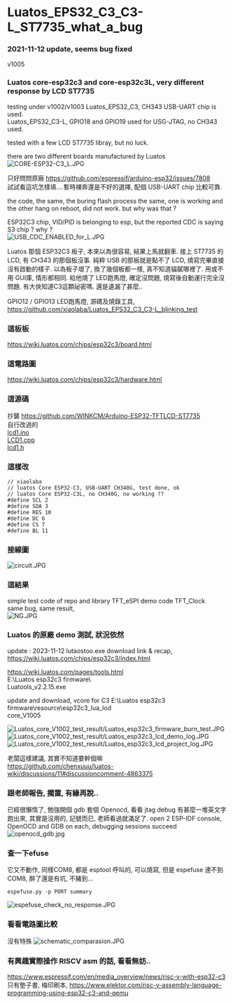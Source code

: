 # Luatos_EPS32_C3_C3-L_ST7735_what_a_bug  


### 2021-11-12 update, seems bug fixed
v1005


### Luatos core-esp32c3 and core-esp32c3L, very different response by LCD ST7735  
testing under v1002/v1003
Luatos_EPS32_C3, CH343 USB-UART chip is used.  
Luatos_EPS32_C3-L, GPIO18 and GPIO19 used for USG-JTAG, no CH343 used.  


tested with a few LCD ST7735 libray, but no luck.  

there are two different boards manufactured by Luatos
![CORE-ESP32-C3_L.JPG](CORE-ESP32-C3_L.JPG)  

只好問問原廠 https://github.com/espressif/arduino-esp32/issues/7808  
試試看這坑怎樣填....暫時裸奔還是不好的選擇, 配個 USB-UART chip 比較可靠.  





the code, the same, the buring flash process the same, one is working and the other hang on reboot, did not work. but why was that ? 

ESP32C3 chip, VID/PID is belonging to esp, but the reported CDC is saying S3 chip ? why ?  
![USB_CDC_ENABLED_for_L.JPG](USB_CDC_ENABLED_for_L.JPG)    


Luatos 那個 ESP32C3 板子, 本來以為很容易, 結果上馬就翻車. 接上 ST7735 的 LCD, 有 CH343 的那個板沒事. 純粹 USB 的那板就是點不了 LCD, 燒寫完畢直接沒有啟動的樣子. 以為板子壞了, 換了幾個板都一樣, 真不知道貓膩哪裡了. 用或不用 GUI庫, 情形都相同. 給他燒了 LED跑馬燈, 確定沒問題, 燒寫後自動運行完全沒問題. 有大俠知道C3這顆祕密嗎. 還是遺漏了甚麼..  

GPIO12 / GPIO13 LED跑馬燈, 源碼及燒錄工具, https://github.com/xiaolaba/Luatos_EPS32_C3_C3-L_blinking_test  

### 這板板  
https://wiki.luatos.com/chips/esp32c3/board.html  

### 這電路圖  
https://wiki.luatos.com/chips/esp32c3/hardware.html  

### 這源碼  
抄襲 https://github.com/WINKCM/Arduino-ESP32-TFTLCD-ST7735  
自行改過的  
[lcd1.ino](lcd1.ino)  
[LCD1.cpp](LCD1.cpp)   
[lcd1.h](lcd1.h)  

### 這樣改  
```
// xiaolaba
// luatos Core ESP32-C3, USB-UART CH340G, test done, ok
// luatos Core ESP32-C3L, no CH340G, no working ??
#define SCL 2
#define SDA 3
#define RES 10
#define DC 6
#define CS 7
#define BL 11
```

### 接線圖  
![circuit.JPG](circuit.JPG)  


### 這結果
simple test code of repo and library TFT_eSPI demo code TFT_Clock  
same bug, same result,  
![NG.JPG](NG.JPG)  


### Luatos 的原廠 demo 測試, 狀況依然  
update : 2023-11-12  lutaostoo.exe download link & recap,  
https://wiki.luatos.com/chips/esp32c3/index.html  

https://wiki.luatos.com/pages/tools.html  
E:\Luatos esp32c3 firmware\  
Luatools_v2.2.15.exe  

update and download, vcore for C3
E:\Luatos esp32c3 firmware\resource\esp32c3_lua_lod  
core_V1005


![Luatos_core_V1002_test_result/Luatos_esp32c3_firmware_burn_test.JPG](Luatos_core_V1002_test_result/Luatos_esp32c3_firmware_burn_test.JPG)  
![Luatos_core_V1002_test_result/Luatos_esp32c3_lcd_demo_log.JPG](Luatos_core_V1002_test_result/Luatos_esp32c3_lcd_demo_log.JPG)  
![Luatos_core_V1002_test_result/Luatos_esp32c3_lcd_project_log.JPG](Luatos_core_V1002_test_result/Luatos_esp32c3_lcd_project_log.JPG)  

老闆這樣建議, 其實不知道要幹個嘛   
https://github.com/chenxuuu/luatos-wiki/discussions/11#discussioncomment-4863375  

### 跟老師報告, 擱置, 有緣再說..
已經很懶惰了, 勉強開個 gdb 套個 Openocd, 看看 jtag debug 有甚麼一堆英文字跑出來, 其實是沒用的, 記號而已, 老師看過就滿足了.
open 2 ESP-IDF console, OpenOCD and GDB on each, debugging sessions succeed
![openocd_gdb.jpg](openocd_gdb.jpg)  


### 查一下efuse
它又不動作, 同樣COM8, 都是 esptool 呼叫的, 可以燒寫, 但是 espefuse 連不到 COM8, 醉了還是有坑, 不豬到...  

```
espefuse.py -p PORT summary
```
![espefuse_check_no_response.JPG](espefuse_check_no_response.JPG)  


### 看看電路圖比較  
沒有特殊
![schematic_comparasion.JPG](schematic_comparasion.JPG)  


### 有興趣實際操作 RISCV asm 的話, 看看無妨.. 
https://www.espressif.com/en/media_overview/news/risc-v-with-esp32-c3  
只有墊子書, 梅印刷本, https://www.elektor.com/risc-v-assembly-language-programming-using-esp32-c3-and-qemu  
